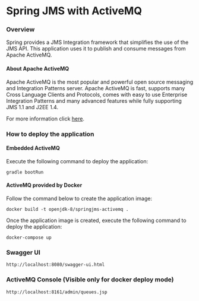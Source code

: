 # Spring JMS with ActiveMQ

### Overview
Spring provides a JMS Integration framework that simplifies the use of the JMS API.
This application uses it to publish and consume messages from Apache ActiveMQ.

#### About Apache ActiveMQ
Apache ActiveMQ is the most popular and powerful open source messaging and Integration Patterns server.
Apache ActiveMQ is fast, supports many Cross Language Clients and Protocols, comes with easy 
to use Enterprise Integration Patterns and many advanced features while fully supporting JMS 1.1 and J2EE 1.4. 

For more information click [here](http://activemq.apache.org/).

### How to deploy the application

#### Embedded ActiveMQ
Execute the following command to deploy the application:

```gradle bootRun```

#### ActiveMQ provided by Docker
Follow the command below to create the application image:

```docker build -t openjdk-8/springjms-activemq .```

Once the application image is created, execute the following command to deploy the application:

```docker-compose up```

### Swagger UI
```http://localhost:8080/swagger-ui.html```

### ActiveMQ Console (Visible only for docker deploy mode)
```http://localhost:8161/admin/queues.jsp```




